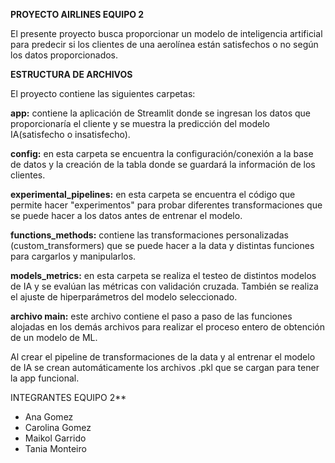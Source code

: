 ﻿**PROYECTO AIRLINES EQUIPO 2**

El presente proyecto busca proporcionar un modelo de inteligencia artificial para predecir si los clientes de una aerolínea están satisfechos o no según los datos proporcionados.

**ESTRUCTURA DE ARCHIVOS**

El proyecto contiene las siguientes carpetas:

**app:** contiene la aplicación de Streamlit donde se ingresan los datos que proporcionaría el cliente y se muestra la predicción del modelo IA(satisfecho o insatisfecho).

**config:** en esta carpeta se encuentra la configuración/conexión a la base de datos y la creación de la tabla donde se guardará la información de los clientes.

**experimental_pipelines:** en esta carpeta se encuentra el código que permite hacer "experimentos" para probar diferentes transformaciones que se puede hacer a los datos antes de entrenar el modelo.

**functions_methods:** contiene las transformaciones personalizadas (custom_transformers) que se puede hacer a la data y distintas funciones para cargarlos y manipularlos.

**models_metrics:** en esta carpeta se realiza el testeo de distintos modelos de IA y se evalúan las métricas con validación cruzada. También se realiza el ajuste de hiperparámetros del modelo seleccionado.

**archivo main:** este archivo contiene el paso a paso de las funciones alojadas en los demás archivos para realizar el proceso entero de obtención de un modelo de ML.

Al crear el pipeline de transformaciones de la data y al entrenar el modelo de IA se crean automáticamente los archivos .pkl que se cargan para tener la app funcional.


INTEGRANTES EQUIPO 2**
- Ana Gomez
- Carolina Gomez
- Maikol Garrido
- Tania Monteiro


